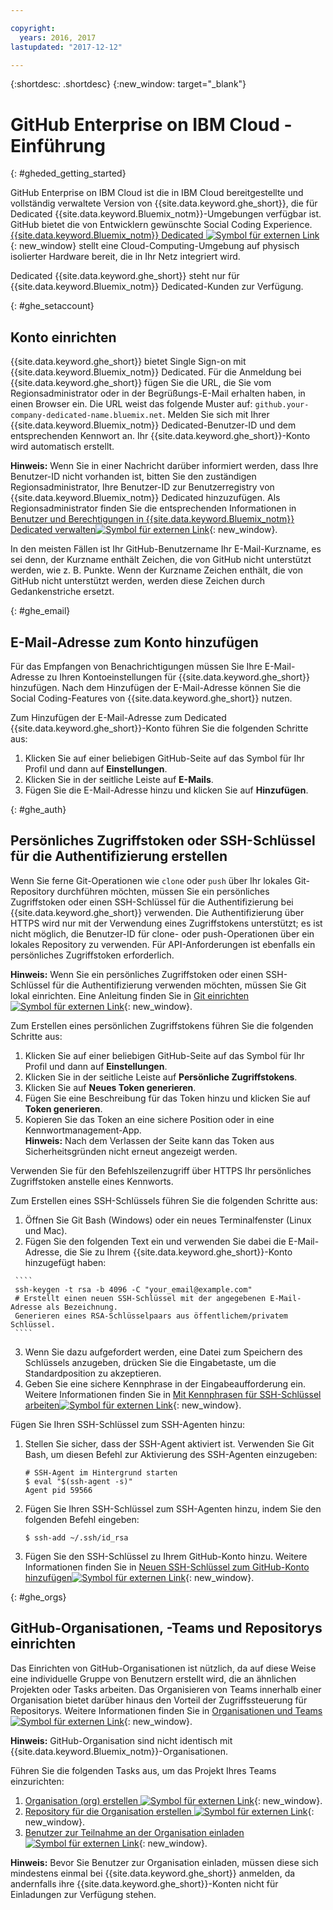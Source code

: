 ```yaml
---

copyright:
  years: 2016, 2017
lastupdated: "2017-12-12"

---
```


{:shortdesc: .shortdesc}
{:new_window: target="_blank"}

# GitHub Enterprise on IBM Cloud - Einführung
{: #gheded_getting_started}

GitHub Enterprise on IBM Cloud ist die in IBM Cloud bereitgestellte und vollständig verwaltete Version von {{site.data.keyword.ghe_short}}, die für Dedicated {{site.data.keyword.Bluemix_notm}}-Umgebungen verfügbar ist. GitHub bietet die von Entwicklern gewünschte Social Coding Experience. [{{site.data.keyword.Bluemix_notm}} Dedicated ![Symbol für externen Link](../../icons/launch-glyph.svg "Symbol für externen Link")](/docs/dedicated/index.html#dedicated){: new_window} stellt eine Cloud-Computing-Umgebung auf physisch isolierter Hardware bereit, die in Ihr Netz integriert wird. 

Dedicated {{site.data.keyword.ghe_short}} steht nur für {{site.data.keyword.Bluemix_notm}} Dedicated-Kunden zur Verfügung.

{: #ghe_setaccount}
## Konto einrichten

{{site.data.keyword.ghe_short}} bietet Single Sign-on mit {{site.data.keyword.Bluemix_notm}} Dedicated. Für die Anmeldung bei {{site.data.keyword.ghe_short}} fügen Sie die URL, die Sie vom Regionsadministrator oder in der Begrüßungs-E-Mail erhalten haben, in einen Browser ein. Die URL weist das folgende Muster auf: `github.your-company-dedicated-name.bluemix.net`. Melden Sie sich mit Ihrer {{site.data.keyword.Bluemix_notm}} Dedicated-Benutzer-ID und dem entsprechenden Kennwort an. Ihr {{site.data.keyword.ghe_short}}-Konto wird automatisch erstellt.

**Hinweis:** Wenn Sie in einer Nachricht darüber informiert werden, dass Ihre Benutzer-ID nicht vorhanden ist, bitten Sie den zuständigen Regionsadministrator, Ihre Benutzer-ID zur Benutzerregistry von {{site.data.keyword.Bluemix_notm}} Dedicated hinzuzufügen. Als Regionsadministrator finden Sie die entsprechenden Informationen in [Benutzer und Berechtigungen in {{site.data.keyword.Bluemix_notm}} Dedicated verwalten![Symbol für externen Link](../../icons/launch-glyph.svg "Symbol für externen Link")](/docs/admin/index.html#oc_useradmin){: new_window}.

In den meisten Fällen ist Ihr GitHub-Benutzername Ihr E-Mail-Kurzname, es sei denn, der Kurzname enthält Zeichen, die von GitHub nicht unterstützt werden, wie z. B. Punkte. Wenn der Kurzname Zeichen enthält, die von GitHub nicht unterstützt werden, werden diese Zeichen durch Gedankenstriche ersetzt.     

{: #ghe_email}
## E-Mail-Adresse zum Konto hinzufügen

Für das Empfangen von Benachrichtigungen müssen Sie Ihre E-Mail-Adresse zu Ihren Kontoeinstellungen für {{site.data.keyword.ghe_short}} hinzufügen. Nach dem Hinzufügen der E-Mail-Adresse können Sie die Social Coding-Features von {{site.data.keyword.ghe_short}} nutzen.    

Zum Hinzufügen der E-Mail-Adresse zum Dedicated {{site.data.keyword.ghe_short}}-Konto führen Sie die folgenden Schritte aus:    
1. Klicken Sie auf einer beliebigen GitHub-Seite auf das Symbol für Ihr Profil und dann auf **Einstellungen**.    
2. Klicken Sie in der seitliche Leiste auf **E-Mails**.    
3. Fügen Sie die E-Mail-Adresse hinzu und klicken Sie auf **Hinzufügen**.        

{: #ghe_auth}
## Persönliches Zugriffstoken oder SSH-Schlüssel für die Authentifizierung erstellen

Wenn Sie ferne Git-Operationen wie `clone` oder `push` über Ihr lokales Git-Repository durchführen möchten,  müssen Sie ein persönliches Zugriffstoken oder einen SSH-Schlüssel für die Authentifizierung bei {{site.data.keyword.ghe_short}} verwenden. Die Authentifizierung über HTTPS wird nur mit der Verwendung eines Zugriffstokens unterstützt; es ist nicht möglich, die Benutzer-ID für clone- oder push-Operationen über ein lokales Repository zu verwenden. Für API-Anforderungen ist ebenfalls ein persönliches Zugriffstoken erforderlich.

**Hinweis:** Wenn Sie ein persönliches Zugriffstoken oder einen SSH-Schlüssel für die Authentifizierung verwenden möchten, müssen Sie Git lokal einrichten. Eine Anleitung finden Sie in [Git einrichten ![Symbol für externen Link](../../icons/launch-glyph.svg "Symbol für externen Link")](https://help.github.com/enterprise/user/articles/set-up-git/){: new_window}.    

Zum Erstellen eines persönlichen Zugriffstokens führen Sie die folgenden Schritte aus:    
   1. Klicken Sie auf einer beliebigen GitHub-Seite auf das Symbol für Ihr Profil und dann auf **Einstellungen**.    
   2. Klicken Sie in der seitliche Leiste auf **Persönliche Zugriffstokens**.   
   3. Klicken Sie auf **Neues Token generieren**.
   4. Fügen Sie eine Beschreibung für das Token hinzu und klicken Sie auf **Token generieren**.
   5. Kopieren Sie das Token an eine sichere Position oder in eine Kennwortmanagement-App.    
     **Hinweis:** Nach dem Verlassen der Seite kann das Token aus Sicherheitsgründen nicht erneut angezeigt werden.    

Verwenden Sie für den Befehlszeilenzugriff über HTTPS Ihr persönliches Zugriffstoken anstelle eines Kennworts.


Zum Erstellen eines SSH-Schlüssels führen Sie die folgenden Schritte aus:
   1. Öffnen Sie Git Bash (Windows) oder ein neues Terminalfenster (Linux und Mac).    
   2. Fügen Sie den folgenden Text ein und verwenden Sie dabei die E-Mail-Adresse, die Sie zu Ihrem {{site.data.keyword.ghe_short}}-Konto hinzugefügt haben:

     ````
     ssh-keygen -t rsa -b 4096 -C "your_email@example.com"
     # Erstellt einen neuen SSH-Schlüssel mit der angegebenen E-Mail-Adresse als Bezeichnung.
     Generieren eines RSA-Schlüsselpaars aus öffentlichem/privatem Schlüssel.
     ````

   3. Wenn Sie dazu aufgefordert werden, eine Datei zum Speichern des Schlüssels anzugeben, drücken Sie die Eingabetaste, um die Standardposition zu akzeptieren.
   4. Geben Sie eine sichere Kennphrase in der Eingabeaufforderung ein. Weitere Informationen finden Sie in [Mit Kennphrasen für SSH-Schlüssel arbeiten![Symbol für externen Link](../../icons/launch-glyph.svg "Symbol für externen Link")](https://help.github.com/enterprise/user/articles/working-with-ssh-key-passphrases/){: new_window}.   

Fügen Sie Ihren SSH-Schlüssel zum SSH-Agenten hinzu:    
   1. Stellen Sie sicher, dass der SSH-Agent aktiviert ist. Verwenden Sie Git Bash, um diesen Befehl zur Aktivierung des SSH-Agenten einzugeben:
      ````
      # SSH-Agent im Hintergrund starten
      $ eval "$(ssh-agent -s)"
      Agent pid 59566
      ````    

   2. Fügen Sie Ihren SSH-Schlüssel zum SSH-Agenten hinzu, indem Sie den folgenden Befehl eingeben:    
      ````
      $ ssh-add ~/.ssh/id_rsa
      ````    
   3. Fügen Sie den SSH-Schlüssel zu Ihrem GitHub-Konto hinzu. Weitere Informationen finden Sie in [Neuen SSH-Schlüssel zum GitHub-Konto hinzufügen![Symbol für externen Link](../../icons/launch-glyph.svg "Symbol für externen Link")](https://help.github.com/enterprise/user/articles/adding-a-new-ssh-key-to-your-github-account/){: new_window}.    


{: #ghe_orgs}
## GitHub-Organisationen, -Teams und Repositorys einrichten    

Das Einrichten von GitHub-Organisationen ist nützlich, da auf diese Weise eine individuelle Gruppe von Benutzern erstellt wird, die an ähnlichen Projekten oder Tasks arbeiten. Das Organisieren von Teams innerhalb einer Organisation bietet darüber hinaus den Vorteil der Zugriffssteuerung für Repositorys. Weitere Informationen finden Sie in [Organisationen und Teams ![Symbol für externen Link](../../icons/launch-glyph.svg "Symbol für externen Link")](https://help.github.com/enterprise/admin/guides/user-management/organizations-and-teams/){: new_window}.

**Hinweis:** GitHub-Organisation sind nicht identisch mit {{site.data.keyword.Bluemix_notm}}-Organisationen.

Führen Sie die folgenden Tasks aus, um das Projekt Ihres Teams einzurichten:

   1. [Organisation (org) erstellen ![Symbol für externen Link](../../icons/launch-glyph.svg "Symbol für externen Link")](https://help.github.com/enterprise/user/articles/creating-a-new-organization-account/){: new_window}.
   2. [Repository für die Organisation erstellen ![Symbol für externen Link](../../icons/launch-glyph.svg "Symbol für externen Link")](https://help.github.com/enterprise/user/articles/create-a-repo/){: new_window}.
   3. [Benutzer zur Teilnahme an der Organisation einladen ![Symbol für externen Link](../../icons/launch-glyph.svg "Symbol für externen Link")](https://help.github.com/articles/inviting-users-to-join-your-organization/){: new_window}.

  **Hinweis:** Bevor Sie Benutzer zur Organisation einladen, müssen diese sich mindestens einmal bei {{site.data.keyword.ghe_short}} anmelden, da andernfalls ihre {{site.data.keyword.ghe_short}}-Konten nicht für Einladungen zur Verfügung stehen.

<!-- ### Getting support
To get answers now, submit questions to [Stack Overflow ![External link icon](../../icons/launch-glyph.svg "External link icon")](http://stackoverflow.com/questions/ask?tags=ibm-bluemix_github-enterprise){: new_window}.

For more support, use these resources:    
   1. Complete the form at 
   [IBM Cloud Support Portal![External link icon](../../icons/launch-glyph.svg "External link icon")](https://ibm.biz/bluemixsupport) 
   2. Submit a new ticket through the 
   [Client Success Portal![External link icon](../../icons/launch-glyph.svg "External link icon")](
   https://support.ibmcloud.com/ics/support/mylogin.asp?login=bluemix). -->
